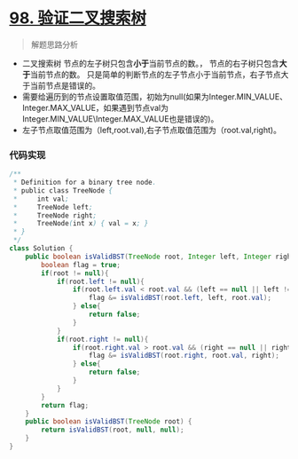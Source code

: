 # [98. 验证二叉搜索树](https://leetcode-cn.com/problems/validate-binary-search-tree/)

> 解题思路分析

- 二叉搜索树 节点的左子树只包含**小于**当前节点的数。， 节点的右子树只包含**大于**当前节点的数。 只是简单的判断节点的左子节点小于当前节点，右子节点大于当前节点是错误的。
- 需要给遍历到的节点设置取值范围，初始为null(如果为Integer.MIN_VALUE、Integer.MAX_VALUE，如果遇到节点val为Integer.MIN_VALUE\Integer.MAX_VALUE也是错误的)。
- 左子节点取值范围为（left,root.val),右子节点取值范围为（root.val,right)。

### 代码实现


~~~java
/**
 * Definition for a binary tree node.
 * public class TreeNode {
 *     int val;
 *     TreeNode left;
 *     TreeNode right;
 *     TreeNode(int x) { val = x; }
 * }
 */
class Solution {
    public boolean isValidBST(TreeNode root, Integer left, Integer right) {
        boolean flag = true;
        if(root != null){
            if(root.left != null){
                if(root.left.val < root.val && (left == null || left != null && root.left.val > left)){
                    flag &= isValidBST(root.left, left, root.val);
                } else{
                    return false;
                }
            }
            if(root.right != null){
                if(root.right.val > root.val && (right == null || right != null && root.right.val < right)){
                    flag &= isValidBST(root.right, root.val, right);
                } else{
                    return false;
                }
            }
        }
        return flag;
    }
    public boolean isValidBST(TreeNode root) {
        return isValidBST(root, null, null);
    }
}
~~~


